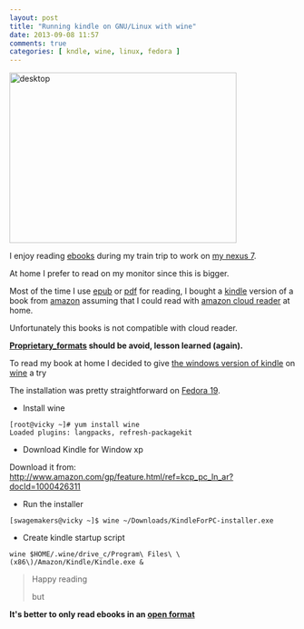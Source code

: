 ```yaml
---
layout: post
title: "Running kindle on GNU/Linux with wine"
date: 2013-09-08 11:57
comments: true
categories: [ kndle, wine, linux, fedora ] 
---
```


<img src="{{ '/images/i7_desktop.jpg'  | absolute_url }}" class="left" width="400" height="300" alt="desktop" /> 

I enjoy reading <a href="http://en.wikipedia.org/wiki/E-book">ebooks</a> during my train trip to work on <a href="http://en.wikipedia.org/wiki/Nexus_7_(2012_version)">my nexus 7</a>.

At home I prefer to read on my monitor since this is bigger.

Most of the time I use <a href="http://en.wikipedia.org/wiki/EPUB">epub</a> or <a href="http://en.wikipedia.org/wiki/Pdf">pdf</a> for reading, I bought a <a href="https://kindle.amazon.com/">kindle</a> version of a book from <a href="http://www.amazon.com">amazon</a> assuming that I could read with <a href="https://read.amazon.com/">amazon cloud reader</a> at home.

Unfortunately this books is not compatible with cloud reader. 

<strong>
<a href="http://en.wikipedia.org/wiki/Proprietary_format">Proprietary_formats</a> should be avoid, lesson learned (again). 
</strong>

To read my book at home I decided to give <a href="http://www.amazon.com/gp/feature.html/ref=kcp_pc_ln_ar?docId=1000426311"> the windows version of kindle</a> on <a href="http://www.winehq.org/">wine</a> a try

The installation was pretty straightforward on <a href="http://fedoraproject.org/">Fedora 19</a>.


* Install wine

```
[root@vicky ~]# yum install wine
Loaded plugins: langpacks, refresh-packagekit

```

* Download Kindle for Window xp

Download it from: <a href="http://www.amazon.com/gp/feature.html/ref=kcp_pc_ln_ar?docId=1000426311">http://www.amazon.com/gp/feature.html/ref=kcp_pc_ln_ar?docId=1000426311</a>


* Run the installer

```
[swagemakers@vicky ~]$ wine ~/Downloads/KindleForPC-installer.exe 
```

* Create kindle startup script 

```
wine $HOME/.wine/drive_c/Program\ Files\ \(x86\)/Amazon/Kindle/Kindle.exe &
```

>
> Happy reading
>
> but

<strong>
It's better to only read ebooks in an <a href="http://en.wikipedia.org/wiki/Open_format">open format</a>
</strong>
